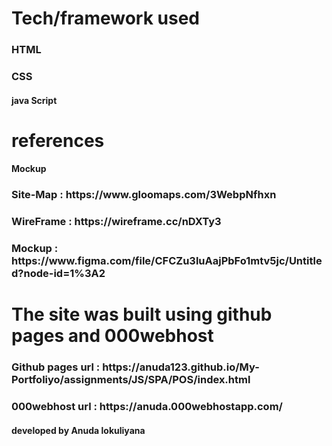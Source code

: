 <h1>Tech/framework used</h1>
<h3>HTML</h3>
<h3>CSS</h3>
<h4>java Script</h4>


<h1> references</h1>
<h4>Mockup</h4>

<h3> Site-Map : https://www.gloomaps.com/3WebpNfhxn </h3>

<h3> WireFrame : https://wireframe.cc/nDXTy3 </h3>

<h3> Mockup : https://www.figma.com/file/CFCZu3luAajPbFo1mtv5jc/Untitled?node-id=1%3A2 </h3>


<h1> The site was built using github pages and 000webhost</h1>
<h3> Github pages url : https://anuda123.github.io/My-Portfoliyo/assignments/JS/SPA/POS/index.html </h3>
<h3> 000webhost url   : https://anuda.000webhostapp.com/ </h3>

<h4>developed by Anuda lokuliyana</h4>